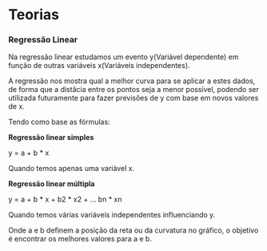 # Teorias
### Regressão Linear

Na regressão linear estudamos um evento y(Variável dependente) em função de
outras variáveis x(Variáveis independentes).

A regressão nos mostra qual a melhor curva para se aplicar a estes dados, de
forma que a distâcia entre os pontos seja a menor possível, podendo ser
utilizada futuramente para fazer previsões de y com base em novos valores de x.

Tendo como base as fórmulas:

**Regressão linear simples**

y = a + b * x

Quando temos apenas uma variável x.

**Regressão linear múltipla**

y = a + b * x + b2 * x2 + ... bn * xn

Quando temos várias variáveis independentes influenciando y.

Onde a e b definem a posição da reta ou da curvatura no gráfico, o objetivo é
encontrar os melhores valores para a e b.



